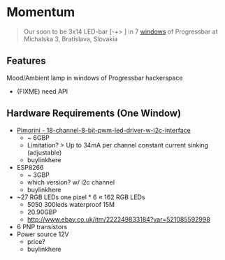 # Momentum
> Our soon to be 3x14 LED-bar [-+> ] in 7 [windows](https://goo.gl/photos/VLsqS14gzdyxJ2pZ7) of Progressbar at Michalska 3, Bratislava, Slovakia

## Features
Mood/Ambient lamp in windows of Progressbar hackerspace
* (FIXME) need API 

## Hardware Requirements (One Window)
* [Pimorini - 18-channel-8-bit-pwm-led-driver-w-i2c-interface](https://shop.pimoroni.com/products/18-channel-8-bit-pwm-led-driver-w-i2c-interface)
  * ~ 6GBP
  * Limitation? > Up to 34mA per channel constant current sinking (adjustable)
  * buylinkhere
* ESP8266
  * ~ 3GBP
  * which version? w/ i2c channel
  * buylinkhere
* ~27 RGB LEDs one pixel * 6 ≈ 162 RGB LEDs
  * 5050 300leds waterproof 15M
  * 20.90GBP
  * http://www.ebay.co.uk/itm/222249833184?var=521085592998
* 6 PNP transistors
* Power source 12V
  * price?
  * buylinkhere

